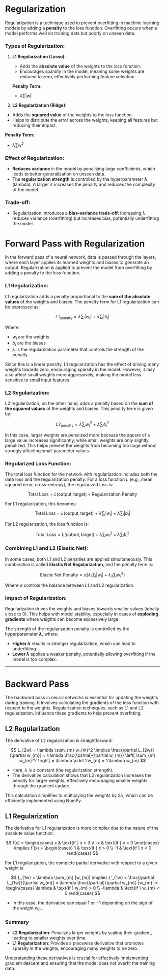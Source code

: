 # Regularization

Regularization is a technique used to prevent overfitting in machine learning models by adding a **penalty** to the loss function. Overfitting occurs when a model performs well on training data but poorly on unseen data.

### Types of Regularization:

1. **L1 Regularization (Lasso)**:
   - Adds the **absolute value** of the weights to the loss function.
   - Encourages sparsity in the model, meaning some weights are reduced to zero, effectively performing feature selection.

   **Penalty Term:**
    - $\lambda \sum |w|$


2. **L2 Regularization (Ridge)**:
- Adds the **squared value** of the weights to the loss function.
- Helps to distribute the error across the weights, keeping all features but reducing their impact.

**Penalty Term:**
- $\lambda \sum w^2$

### Effect of Regularization:
- **Reduces variance** in the model by penalizing large coefficients, which leads to better generalization on unseen data.
- The **regularization strength** is controlled by the hyperparameter **λ** (lambda). A larger λ increases the penalty and reduces the complexity of the model.

### Trade-off:
- Regularization introduces a **bias-variance trade-off**: increasing λ reduces variance (overfitting) but increases bias, potentially underfitting the model.

# Forward Pass with Regularization

In the forward pass of a neural network, data is passed through the layers, where each layer applies its learned weights and biases to generate an output. Regularization is applied to prevent the model from overfitting by adding a penalty to the loss function.

### L1 Regularization:

L1 regularization adds a penalty proportional to the **sum of the absolute values** of the weights and biases. The penalty term for L1 regularization can be expressed as:

$$
L1_{\text{penalty}} = \lambda \sum_{i} |w_i| + \lambda \sum_{i} |b_i|
$$

Where:
- $w_i$ are the weights
- $b_i$ are the biases
- $\lambda$ is the regularization parameter that controls the strength of the penalty.

Since this is a linear penalty, L1 regularization has the effect of driving many weights towards zero, encouraging sparsity in the model. However, it may also affect small weights more aggressively, making the model less sensitive to small input features.

### L2 Regularization:

L2 regularization, on the other hand, adds a penalty based on the **sum of the squared values** of the weights and biases. This penalty term is given by:

$$
L2_{\text{penalty}} = \lambda \sum_{i} w_i^2 + \lambda \sum_{i} b_i^2
$$

In this case, larger weights are penalized more because the square of a large value increases significantly, while small weights are only slightly penalized. This helps prevent the weights from becoming too large without strongly affecting small parameter values.

### Regularized Loss Function:

The total loss function for the network with regularization includes both the data loss and the regularization penalty. For a loss function $L$ (e.g., mean squared error, cross-entropy), the regularized loss is:

$$
\text{Total Loss} = L(\text{output}, \text{target}) + \text{Regularization Penalty}
$$

For L1 regularization, this becomes:

$$
\text{Total Loss} = L(\text{output}, \text{target}) + \lambda \sum_{i} |w_i| + \lambda \sum_{i} |b_i|
$$

For L2 regularization, the loss function is:

$$
\text{Total Loss} = L(\text{output}, \text{target}) + \lambda \sum_{i} w_i^2 + \lambda \sum_{i} b_i^2
$$

### Combining L1 and L2 (Elastic Net):

In some cases, both L1 and L2 penalties are applied simultaneously. This combination is called **Elastic Net Regularization**, and the penalty term is:

$$
\text{Elastic Net Penalty} = \alpha \left( \lambda_1 \sum_{i} |w_i| + \lambda_2 \sum_{i} w_i^2 \right)
$$

Where $\alpha$ controls the balance between L1 and L2 regularization.

### Impact of Regularization:

Regularization drives the weights and biases towards smaller values (ideally close to 0). This helps with model stability, especially in cases of **exploding gradients** where weights can become excessively large.

The strength of the regularization penalty is controlled by the hyperparameter **$\lambda$**, where:
- **Higher $\lambda$** results in stronger regularization, which can lead to underfitting.
- **Lower $\lambda$** applies a weaker penalty, potentially allowing overfitting if the model is too complex.

---

# Backward Pass

The backward pass in neural networks is essential for updating the weights during training. It involves calculating the gradients of the loss function with respect to the weights. Regularization techniques, such as L1 and L2 regularization, influence these gradients to help prevent overfitting.

## L2 Regularization

The derivative of L2 regularization is straightforward:

$$
L_{2w} = \lambda \sum_{m} w_{m}^2 \implies \frac{\partial L_{2w}}{\partial w_{m}} = \lambda \frac{\partial}{\partial w_{m}} \left[ \sum_{m} w_{m}^2 \right] = \lambda \cdot 2w_{m} = 2\lambda w_{m}
$$

- Here, $\lambda$ is a constant (the regularization strength).
- The derivative calculation shows that L2 regularization increases the penalty for larger weights, effectively encouraging smaller weights through the gradient update.

This calculation simplifies to multiplying the weights by $2\lambda$, which can be efficiently implemented using NumPy.

## L1 Regularization

The derivative for L1 regularization is more complex due to the nature of the absolute value function:

$$
f(x) =
\begin{cases}
x & \text{if } x > 0 \\
-x & \text{if } x < 0
\end{cases} 
\implies f'(x) =
\begin{cases}
1 & \text{if } x > 0 \\
-1 & \text{if } x < 0
\end{cases}
$$

For L1 regularization, the complete partial derivative with respect to a given weight is:

$$
L_{1w} = \lambda \sum_{m} |w_{m}| \implies L'_{1w} = \frac{\partial L_{1w}}{\partial w_{m}} = \lambda \frac{\partial}{\partial w_{m}} |w_{m}| = 
\begin{cases}
\lambda & \text{if } w_{m} > 0 \\
-\lambda & \text{if } w_{m} < 0
\end{cases}
$$

- In this case, the derivative can equal $1$ or $-1$ depending on the sign of the weight $w_{m}$. 

### Summary

- **L2 Regularization**: Penalizes larger weights by scaling their gradient, leading to smaller weights over time.
- **L1 Regularization**: Provides a piecewise derivative that promotes sparsity in the weights, encouraging many weights to be zero.

Understanding these derivatives is crucial for effectively implementing gradient descent and ensuring that the model does not overfit the training data.
